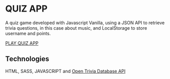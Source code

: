 # QUIZ APP

A quiz game developed with Javascript Vanilla, using a JSON API to retrieve trivia questions, in this case about music, and LocalStorage to store username and points. 

[PLAY QUIZ APP](https://quiz-app-anamgalli.vercel.app/)

## Technologies 

HTML, SASS, JAVASCRIPT and [Open Trivia Database API](https://opentdb.com/api_config.php)

